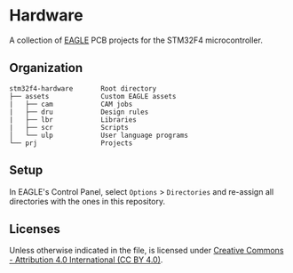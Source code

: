 # Hardware
A collection of [EAGLE](http://eagle.autodesk.com/) PCB projects for the STM32F4 microcontroller.


## Organization
```
stm32f4-hardware       Root directory
├── assets             Custom EAGLE assets
|   ├── cam            CAM jobs
|   ├── dru            Design rules
|   ├── lbr            Libraries
|   ├── scr            Scripts
│   └── ulp            User language programs
└── prj                Projects
```


## Setup
In EAGLE's Control Panel, select `Options` > `Directories` and re-assign all directories with the ones in this repository.


## Licenses
Unless otherwise indicated in the file, is licensed under [Creative Commons - Attribution 4.0 International (CC BY 4.0)](https://creativecommons.org/licenses/by/4.0/).
